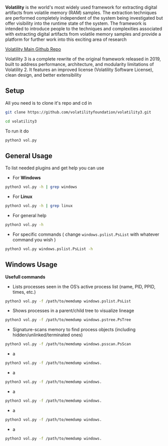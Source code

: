 **Volatility** is the world's most widely used framework for extracting digital artifacts from volatile memory (RAM) samples. The extraction techniques are performed completely independent of the system being investigated but offer visibility into the runtime state of the system. The framework is intended to introduce people to the techniques and complexities associated with extracting digital artifacts from volatile memory samples and provide a platform for further work into this exciting area of research

[Volatility Main Github Repo](https://github.com/volatilityfoundation/volatility3)

Volatility 3 is a complete rewrite of the original framework released in 2019, built to address performance, architecture, and modularity limitations of Volatility 2. It features an improved license (Volatility Software License), clean design, and better extensibility

## Setup

All you need is to clone it's repo and cd in
```bash
git clone https://github.com/volatilityfoundation/volatility3.git 
```
```bash
cd volatility3
```

To run it do
```bash
python3 vol.py
```

## General Usage

To list needed plugins and get help you can use

- For **Windows**
```bash
python3 vol.py -h | grep windows
```

- For **Linux**
```bash
python3 vol.py -h | grep linux
```

- For general help
```bash
python3 vol.py -h
```

- For specific commands ( change ``windows.pslist.PsList`` with whatever command you wish )
```bash
python3 vol.py windows.pslist.PsList -h
```

## Windows Usage
**Usefull commands**

- Lists processes seen in the OS’s active process list (name, PID, PPID, times, etc.)
```bash
python3 vol.py -f /path/to/memdump windows.pslist.PsList
```

- Shows processes in a parent/child tree to visualize lineage
```bash
python3 vol.py -f /path/to/memdump windows.pstree.PsTree
```

- Signature-scans memory to find process objects (including hidden/unlinked/terminated ones)
```bash
python3 vol.py -f /path/to/memdump windows.psscan.PsScan
```

- a
```bash
python3 vol.py -f /path/to/memdump windows.
```

- a
```bash
python3 vol.py -f /path/to/memdump windows.
```

- a
```bash
python3 vol.py -f /path/to/memdump windows.
```

- a
```bash
python3 vol.py -f /path/to/memdump windows.
```

- a
```bash
python3 vol.py -f /path/to/memdump windows.
```
